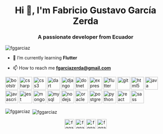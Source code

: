 <h1 align="center">Hi 👋, I'm Fabricio Gustavo García Zerda</h1>
<h3 align="center">A passionate developer from Ecuador</h3>

<p align="left"> <img src="https://komarev.com/ghpvc/?username=fggarciaz" alt="fggarciaz" /> </p>

- 🌱 I’m currently learning **Flutter**

- 📫 How to reach me **fgarciazerda@gmail.com**

<p align="left"><img src="https://devicons.github.io/devicon/devicon.git/icons/bootstrap/bootstrap-plain.svg" alt="bootstrap" width="40" height="40"/> <img src="https://devicons.github.io/devicon/devicon.git/icons/csharp/csharp-original.svg" alt="csharp" width="40" height="40"/> <img src="https://devicons.github.io/devicon/devicon.git/icons/css3/css3-original-wordmark.svg" alt="css3" width="40" height="40"/> <img src="https://www.vectorlogo.zone/logos/dartlang/dartlang-icon.svg" alt="dart" width="40" height="40"/> <img src="https://devicons.github.io/devicon/devicon.git/icons/django/django-original.svg" alt="django" width="40" height="40"/> <img src="https://devicons.github.io/devicon/devicon.git/icons/dot-net/dot-net-original-wordmark.svg" alt="dotnet" width="40" height="40"/> <img src="https://devicons.github.io/devicon/devicon.git/icons/express/express-original-wordmark.svg" alt="express" width="40" height="40"/> <img src="https://www.vectorlogo.zone/logos/flutterio/flutterio-icon.svg" alt="flutter" width="40" height="40"/> <img src="https://www.vectorlogo.zone/logos/git-scm/git-scm-icon.svg" alt="git" width="40" height="40"/> <img src="https://devicons.github.io/devicon/devicon.git/icons/html5/html5-original-wordmark.svg" alt="html5" width="40" height="40"/> <img src="https://devicons.github.io/devicon/devicon.git/icons/java/java-original-wordmark.svg" alt="java" width="40" height="40"/> <img src="https://devicons.github.io/devicon/devicon.git/icons/javascript/javascript-original.svg" alt="javascript" width="40" height="40"/> <img src="https://www.vectorlogo.zone/logos/jestjsio/jestjsio-icon.svg" alt="jest" width="40" height="40"/> <img src="https://devicons.github.io/devicon/devicon.git/icons/mongodb/mongodb-original-wordmark.svg" alt="mongodb" width="40" height="40"/> <img src="https://devicons.github.io/devicon/devicon.git/icons/mysql/mysql-original-wordmark.svg" alt="mysql" width="40" height="40"/> <img src="https://devicons.github.io/devicon/devicon.git/icons/nodejs/nodejs-original-wordmark.svg" alt="nodejs" width="40" height="40"/> <img src="https://devicons.github.io/devicon/devicon.git/icons/oracle/oracle-original.svg" alt="oracle" width="40" height="40"/> <img src="https://devicons.github.io/devicon/devicon.git/icons/postgresql/postgresql-original-wordmark.svg" alt="postgresql" width="40" height="40"/> <img src="https://devicons.github.io/devicon/devicon.git/icons/python/python-original.svg" alt="python" width="40" height="40"/> <img src="https://devicons.github.io/devicon/devicon.git/icons/react/react-original-wordmark.svg" alt="react" width="40" height="40"/> <img src="https://devicons.github.io/devicon/devicon.git/icons/sass/sass-original.svg" alt="sass" width="40" height="40"/></p>

<p><img align="left" src="https://github-readme-stats.vercel.app/api/top-langs/?username=fggarciaz&layout=compact" alt="fggarciaz" /></p>

<p>&nbsp;<img align="center" src="https://github-readme-stats.vercel.app/api?username=fggarciaz&show_icons=true" alt="fggarciaz" /></p>

<p align="center">
<a href="https://twitter.com/fggarciaz94" target="blank"><img align="center" src="https://cdn.jsdelivr.net/npm/simple-icons@3.0.1/icons/twitter.svg" alt="fggarciaz94" height="30" width="30" /></a>
<a href="https://linkedin.com/in/fggarciaz94" target="blank"><img align="center" src="https://cdn.jsdelivr.net/npm/simple-icons@3.0.1/icons/linkedin.svg" alt="fggarciaz94" height="30" width="30" /></a>
<a href="https://fb.com/fggarciaz" target="blank"><img align="center" src="https://cdn.jsdelivr.net/npm/simple-icons@3.0.1/icons/facebook.svg" alt="fggarciaz" height="30" width="30" /></a>
<a href="https://instagram.com/fggarciaz" target="blank"><img align="center" src="https://cdn.jsdelivr.net/npm/simple-icons@3.0.1/icons/instagram.svg" alt="fggarciaz" height="30" width="30" /></a>
</p>
